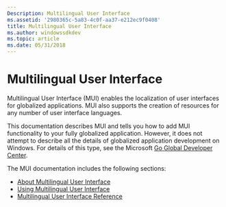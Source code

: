 ```yaml
---
Description: Multilingual User Interface
ms.assetid: '2980365c-5a83-4c0f-aa37-e212ec9f0408'
title: Multilingual User Interface
ms.author: windowssdkdev
ms.topic: article
ms.date: 05/31/2018
---
```


# Multilingual User Interface

Multilingual User Interface (MUI) enables the localization of user interfaces for globalized applications. MUI also supports the creation of resources for any number of user interface languages.

This documentation describes MUI and tells you how to add MUI functionality to your fully globalized application. However, it does not attempt to describe all the details of globalized application development on Windows. For details of this type, see the Microsoft [Go Global Developer Center](http://msdn.microsoft.com/goglobal).

The MUI documentation includes the following sections:

-   [About Multilingual User Interface](about-multilingual-user-interface.md)
-   [Using Multilingual User Interface](using-multilingual-user-interface.md)
-   [Multilingual User Interface Reference](multilingual-user-interface-reference.md)

 

 



